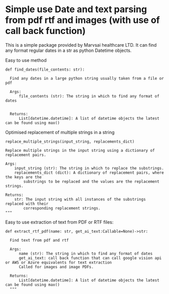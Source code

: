 # Simple use Date and text parsing from pdf rtf and images (with use of call back function)

This is a simple package provided by Marvsai healthcare LTD. It can find any format regular dates in a str 
as python Datetime objects.

Easy to use method


` def find_dates(file_contents: str): `

      Find any dates in a large python string usually taken from a file or pdf

      Args:
          file_contents (str): The string in which to find any format of dates


      Returns:
          List[datetime.datetime]: A list of datetime objects the latest can be found using max()


Optimised replacement of multiple strings in a string

` replace_multiple_strings(input_string, replacements_dict) ` 

    Replace multiple strings in the input string using a dictionary of replacement pairs.

    Args:
        input_string (str): The string in which to replace the substrings.
        replacements_dict (dict): A dictionary of replacement pairs, where the keys are the
            substrings to be replaced and the values are the replacement strings.

    Returns:
        str: The input string with all instances of the substrings replaced with their
            corresponding replacement strings.
    """
Easy to use extraction of text from PDF or RTF files:

`def extract_rtf_pdf(name: str, get_ai_text:Callable=None)->str:`
 
      Find text from pdf and rtf

      Args:
          name (str): The string in which to find any format of dates
          get_ai_text: call back function that can call google vision api or AWS or Azure equivalents for text extraction
          Called for images and image PDFs.

      Returns:
          List[datetime.datetime]: A list of datetime objects the latest can be found using max()
      """